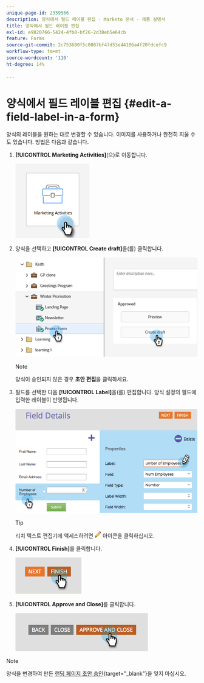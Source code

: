 ```yaml
---
unique-page-id: 2359566
description: 양식에서 필드 레이블 편집 - Marketo 문서 - 제품 설명서
title: 양식에서 필드 레이블 편집
exl-id: e9820766-5424-4fb8-bf26-2d38eb5e64cb
feature: Forms
source-git-commit: 2c753680f5c0087bf47d53e44106a4f20fdcefc9
workflow-type: tm+mt
source-wordcount: '110'
ht-degree: 14%

---
```


# 양식에서 필드 레이블 편집 {#edit-a-field-label-in-a-form}

양식의 레이블을 원하는 대로 변경할 수 있습니다. 이미지를 사용하거나 완전히 지울 수도 있습니다. 방법은 다음과 같습니다.

1. **[!UICONTROL Marketing Activities]**(으)로 이동합니다.

   ![](assets/edit-a-field-label-in-a-form-1.png)

1. 양식을 선택하고 **[!UICONTROL Create draft]**&#x200B;을(를) 클릭합니다.

   ![](assets/edit-a-field-label-in-a-form-2.png)

   >[!NOTE]
   >
   >양식이 승인되지 않은 경우 **초안 편집**&#x200B;을 클릭하세요.

1. 필드를 선택한 다음 **[!UICONTROL Label]**&#x200B;을(를) 편집합니다. 양식 설정의 필드에 입력한 레이블이 반영됩니다.

   ![](assets/edit-a-field-label-in-a-form-3.png)

   >[!TIP]
   >
   >리치 텍스트 편집기에 액세스하려면 ![연필](assets/icon-pencil.png) 아이콘을 클릭하십시오.

1. **[!UICONTROL Finish]**&#x200B;를 클릭합니다.

   ![](assets/edit-a-field-label-in-a-form-4.png)

1. **[!UICONTROL Approve and Close]**&#x200B;를 클릭합니다.

   ![](assets/edit-a-field-label-in-a-form-5.png)

>[!NOTE]
>
>양식을 변경하여 만든 [랜딩 페이지 초안 승인](/help/marketo/product-docs/demand-generation/landing-pages/understanding-landing-pages/approve-unapprove-or-delete-a-landing-page.md){target="_blank"}을 잊지 마십시오.
